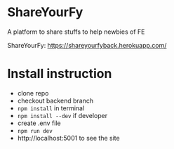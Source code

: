 # ShareYourFy
A platform to share stuffs to help newbies of FE

ShareYourFy: https://shareyourfyback.herokuapp.com/

# Install instruction
- clone repo
- checkout backend branch
- ```npm install``` in terminal
- ```npm install --dev``` if developer
- create .env file
- ```npm run dev```
- http://localhost:5001 to see the site
